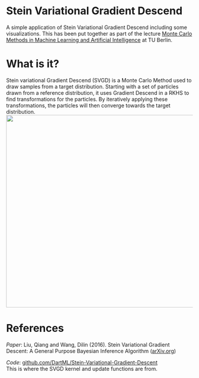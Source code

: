 # Stein Variational Gradient Descend
A simple application of Stein Variational Gradient Descend including some visualizations. This has been put together as part of the lecture [Monte Carlo Methods in Machine Learning and Artificial Intelligence](https://moseskonto.tu-berlin.de/moses/modultransfersystem/bolognamodule/beschreibung/anzeigen.html?number=40584&version=5&sprache=2) at TU Berlin.

# What is it?

Stein variational Gradient Descend (SVGD) is a Monte Carlo Method used to draw samples from a target distribution. Starting with a set of particles drawn from a reference distribution, it uses Gradient Descend in a RKHS to find transformations for the particles. By iteratively applying these transformations, the particles will then converge towards the target distribution. \
<img src="/presentation/svgd_mvn.gif" width="520">

# References
_Paper_: Liu, Qiang and Wang, Dilin (2016). Stein Variational Gradient Descent: A General Purpose Bayesian Inference Algorithm ([arXiv.org](https://arxiv.org/abs/1608.04471))

_Code_: [github.com/DartML/Stein-Variational-Gradient-Descent](https://github.com/DartML/Stein-Variational-Gradient-Descent) \
This is where the SVGD kernel and update functions are from.
